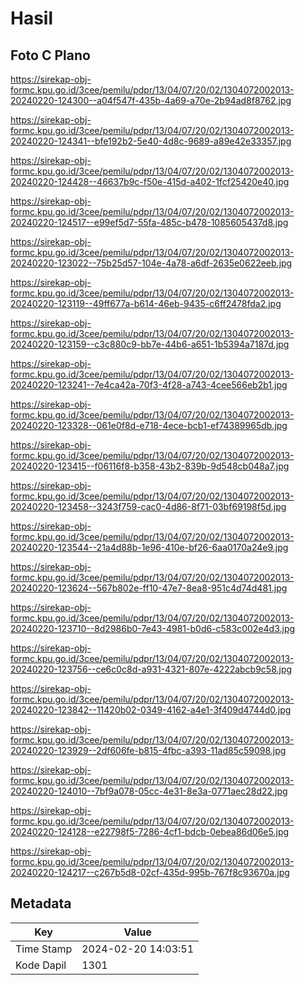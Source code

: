 # Hasil

## Foto C Plano

https://sirekap-obj-formc.kpu.go.id/3cee/pemilu/pdpr/13/04/07/20/02/1304072002013-20240220-124300--a04f547f-435b-4a69-a70e-2b94ad8f8762.jpg

https://sirekap-obj-formc.kpu.go.id/3cee/pemilu/pdpr/13/04/07/20/02/1304072002013-20240220-124341--bfe192b2-5e40-4d8c-9689-a89e42e33357.jpg

https://sirekap-obj-formc.kpu.go.id/3cee/pemilu/pdpr/13/04/07/20/02/1304072002013-20240220-124428--46637b9c-f50e-415d-a402-1fcf25420e40.jpg

https://sirekap-obj-formc.kpu.go.id/3cee/pemilu/pdpr/13/04/07/20/02/1304072002013-20240220-124517--e99ef5d7-55fa-485c-b478-1085605437d8.jpg

https://sirekap-obj-formc.kpu.go.id/3cee/pemilu/pdpr/13/04/07/20/02/1304072002013-20240220-123022--75b25d57-104e-4a78-a6df-2635e0622eeb.jpg

https://sirekap-obj-formc.kpu.go.id/3cee/pemilu/pdpr/13/04/07/20/02/1304072002013-20240220-123119--49ff677a-b614-46eb-9435-c6ff2478fda2.jpg

https://sirekap-obj-formc.kpu.go.id/3cee/pemilu/pdpr/13/04/07/20/02/1304072002013-20240220-123159--c3c880c9-bb7e-44b6-a651-1b5394a7187d.jpg

https://sirekap-obj-formc.kpu.go.id/3cee/pemilu/pdpr/13/04/07/20/02/1304072002013-20240220-123241--7e4ca42a-70f3-4f28-a743-4cee566eb2b1.jpg

https://sirekap-obj-formc.kpu.go.id/3cee/pemilu/pdpr/13/04/07/20/02/1304072002013-20240220-123328--061e0f8d-e718-4ece-bcb1-ef74389965db.jpg

https://sirekap-obj-formc.kpu.go.id/3cee/pemilu/pdpr/13/04/07/20/02/1304072002013-20240220-123415--f06116f8-b358-43b2-839b-9d548cb048a7.jpg

https://sirekap-obj-formc.kpu.go.id/3cee/pemilu/pdpr/13/04/07/20/02/1304072002013-20240220-123458--3243f759-cac0-4d86-8f71-03bf69198f5d.jpg

https://sirekap-obj-formc.kpu.go.id/3cee/pemilu/pdpr/13/04/07/20/02/1304072002013-20240220-123544--21a4d88b-1e96-410e-bf26-6aa0170a24e9.jpg

https://sirekap-obj-formc.kpu.go.id/3cee/pemilu/pdpr/13/04/07/20/02/1304072002013-20240220-123624--567b802e-ff10-47e7-8ea8-951c4d74d481.jpg

https://sirekap-obj-formc.kpu.go.id/3cee/pemilu/pdpr/13/04/07/20/02/1304072002013-20240220-123710--8d2986b0-7e43-4981-b0d6-c583c002e4d3.jpg

https://sirekap-obj-formc.kpu.go.id/3cee/pemilu/pdpr/13/04/07/20/02/1304072002013-20240220-123756--ce6c0c8d-a931-4321-807e-4222abcb9c58.jpg

https://sirekap-obj-formc.kpu.go.id/3cee/pemilu/pdpr/13/04/07/20/02/1304072002013-20240220-123842--11420b02-0349-4162-a4e1-3f409d4744d0.jpg

https://sirekap-obj-formc.kpu.go.id/3cee/pemilu/pdpr/13/04/07/20/02/1304072002013-20240220-123929--2df606fe-b815-4fbc-a393-11ad85c59098.jpg

https://sirekap-obj-formc.kpu.go.id/3cee/pemilu/pdpr/13/04/07/20/02/1304072002013-20240220-124010--7bf9a078-05cc-4e31-8e3a-0771aec28d22.jpg

https://sirekap-obj-formc.kpu.go.id/3cee/pemilu/pdpr/13/04/07/20/02/1304072002013-20240220-124128--e22798f5-7286-4cf1-bdcb-0ebea86d06e5.jpg

https://sirekap-obj-formc.kpu.go.id/3cee/pemilu/pdpr/13/04/07/20/02/1304072002013-20240220-124217--c267b5d8-02cf-435d-995b-767f8c93670a.jpg


## Metadata

| Key        | Value               |
| ---------- | ------------------- |
| Time Stamp | 2024-02-20 14:03:51 |
| Kode Dapil | 1301                |



